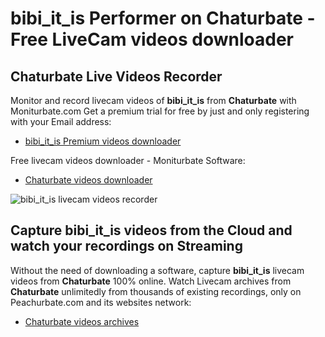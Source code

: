 # bibi_it_is Performer on Chaturbate - Free LiveCam videos downloader

## Chaturbate Live Videos Recorder

Monitor and record livecam videos of **bibi_it_is** from **Chaturbate** with Moniturbate.com
Get a premium trial for free by just and only registering with your Email address:
* [bibi_it_is Premium videos downloader](https://moniturbate.com/request-demo-licence-key.html)

Free livecam videos downloader - Moniturbate Software:
* [Chaturbate videos downloader](https://moniturbate.com/moniturbate-download-software.html)

![bibi_it_is livecam videos recorder](https://peachurnet.com/templates/moniturbate-software.png)


## Capture bibi_it_is videos from the Cloud and watch your recordings on Streaming

Without the need of downloading a software, capture **bibi_it_is** livecam videos from **Chaturbate** 100% online.
Watch Livecam archives from **Chaturbate** unlimitedly from thousands of existing recordings, only on Peachurbate.com and its websites network:
* [Chaturbate videos archives](https://peachurnet.com/)
